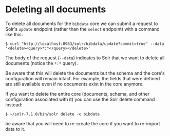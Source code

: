 # Deleting all documents
To delete all documents for the `bibdata` core we can submit a request to Solr's
`update` endpoint (rather than the `select` endpoint) with a command like this:

```
$ curl "http://localhost:8983/solr/bibdata/update?commit=true" --data '<delete><query>*:*</query></delete>'
```

The body of the request (`--data`) indicates to Solr that we want to delete
all documents (notice the `*:*` query).

Be aware that this will delete the documents but the schema and the core's
configuration will remain intact. For example, the fields that were defined
are still available even if no documents exist in the core anymore.

If you want to delete the entire core (documents, schema, and other
configuration associated with it) you can use the Solr delete command instead:

```
$ ~/solr-7.1.0/bin/solr delete -c bibdata
```

be aware that you will need to re-create the core if you want to re-import
data to it.
